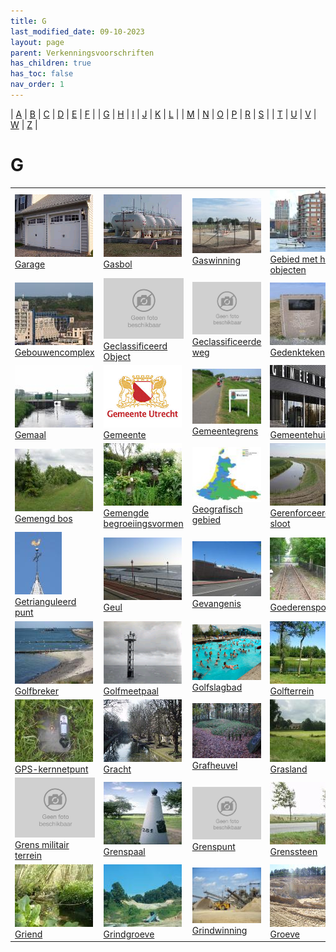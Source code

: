 ```yaml
---
title: G
last_modified_date: 09-10-2023
layout: page
parent: Verkenningsvoorschriften
has_children: true
has_toc: false
nav_order: 1
---
```


| [A](../A/A.html) | [B](../B/B.html) | [C](../C/C.html) | [D](../D/D.html) | [E](../E/E.html) | [F](../F/F.html) |
| [G](../G/G.html) | [H](../H/H.html) | [I](../I/I.html) | [J](../J/J.html) | [K](../K/K.html) | [L](../L/L.html) |
| [M](../M/M.html) | [N](../N/N.html) | [O](../O/O.html) | [P](../P/P.html) | [R](../R/R.html) | [S](../S/S.html) |
| [T](../T/T.html) | [U](../U/U.html) | [V](../V/V.html) | [W](../W/W.html) | [Z](../Z/Z.html) |

G
=

|     |     |     |     |     |
| --- | --- | --- | --- | --- |
| [![](Garage/garage_125x100.bmp)](Garage/Garage.html)<br>[Garage](Garage/Garage.html)                                                                                              | [![](Gasbol/gasbol_125x100.bmp)](Gasbol/Gasbol.html)<br>[Gasbol](Gasbol/Gasbol.html)                                                                                                                                             | [![](Gaswinning/Gaswinning_125x100.jpg)](Gaswinning/Gaswinning.html)<br>[Gaswinning](Gaswinning/Gaswinning.html)                                                         | [![](Gebied_met_hoge_objecten/gebied_met_hoge_objecten_125x100.jpg)](Gebied_met_hoge_objecten/Gebied_met_hoge_objecten.html)<br>[Gebied met hoge objecten](Gebied_met_hoge_objecten/Gebied_met_hoge_objecten.html) | [![](../B/Bebouwing/vv_0747_125x100.jpg)](Gebouw/Gebouw.html)<br>[Gebouw](Gebouw/Gebouw.html)                                                                                                                       |
| [![](Gebouwencomplex/vv_0466_125x100.jpg)](Gebouwencomplex/Gebouwencomplex.html)<br>[Gebouwencomplex](Gebouwencomplex/Gebouwencomplex.html)                                       | [![](../../images/foto-niet-beschikbaar.jpg)](Geclassificeerd_Object/Geclassificeerd_Object.html)<br>[Geclassificeerd Object](Geclassificeerd_Object/Geclassificeerd_Object.html)                                                | [![](../../images/foto-niet-beschikbaar.jpg)](Geclassificeerde_weg/Geclassificeerde_weg.html)<br>[Geclassificeerde weg](Geclassificeerde_weg/Geclassificeerde_weg.html)  | [![](Gedenkteken/vv_0325_125x100.jpg)](Gedenkteken/Gedenkteken.html)<br>[Gedenkteken](Gedenkteken/Gedenkteken.html)                                                                                                | [![](Geluidswal_Geluidwering/Grote-Waal-Hoorn--geluidswal_125x100.jpg)](Geluidswal_Geluidwering/Geluidswal_Geluidwering.html)<br>[Geluidswal \| Geluidwering](Geluidswal_Geluidwering/Geluidswal_Geluidwering.html) |
| [![](Gemaal/vv_0459_125x100.jpg)](Gemaal/Gemaal.html)<br>[Gemaal](Gemaal/Gemaal.html)                                                                                             | [![](Gemeente/Gemeente_125x100.bmp)](Gemeente/Gemeente.html)<br>[Gemeente](Gemeente/Gemeente.html)                                                                                                                               | [![](Gemeentegrens/vv_0586_125x100.jpg)](Gemeentegrens/Gemeentegrens.html)<br>[Gemeentegrens](Gemeentegrens/Gemeentegrens.html)                                          | [![](Gemeentehuis/gemeentehuis_125x100.jpg)](Gemeentehuis/Gemeentehuis.html)<br>[Gemeentehuis](Gemeentehuis/Gemeentehuis.html)                                                                                     | [![](Gemeentenaam/gemeentenaam_125x100.jpg)](Gemeentenaam/Gemeentenaam.html)<br>[Gemeentenaam](Gemeentenaam/Gemeentenaam.html)                                                                                      |
| [![](../B/Bos/vv_0141_125x100.jpg)](Gemengd_bos/Gemengd_bos.html)<br>[Gemengd bos](Gemengd_bos/Gemengd_bos.html)                                                                  | [![](Gemengde_begroeiingsvormen/Gemengde_begroeiingsvormen_125x100.jpg)](Gemengde_begroeiingsvormen/Gemengde_begroeiingsvormen.html)<br>[Gemengde begroeiingsvormen](Gemengde_begroeiingsvormen/Gemengde_begroeiingsvormen.html) | [![](Geografisch_gebied/Geografisch_gebied_125x100.jpg)](Geografisch_gebied/Geografisch_gebied.html)<br>[Geografisch gebied](Geografisch_gebied/Geografisch_gebied.html) | [![](../W/Waterdeel/vv_0287_125x100.jpg)](Gerenforceerde_sloot/Gerenforceerde_sloot.html)<br>[Gerenforceerde sloot](Gerenforceerde_sloot/Gerenforceerde_sloot.html)                                                | [![](../../images/foto-niet-beschikbaar.jpg)](Getijde_invloed/Getijde_invloed.html)<br>[Getijde invloed](Getijde_invloed/Getijde_invloed.html)                                                                      |
| [![](Getrianguleerd_punt/rd-punt_75x100.jpg)](Getrianguleerd_punt/Getrianguleerd_punt.html)<br>[Getrianguleerd punt](Getrianguleerd_punt/Getrianguleerd_punt.html)                | [![](Geul/vv_0333_125x100.jpg)](Geul/Geul.html)<br>[Geul](Geul/Geul.html)                                                                                                                                                        | [![](Gevangenis/vv_0620_125x100.jpg)](Gevangenis/Gevangenis.html)<br>[Gevangenis](Gevangenis/Gevangenis.html)                                                            | [![](../S/Spoorbaan/vv_0758_125x100.jpg)](Goederenspoorweg/Goederenspoorweg.html)<br>[Goederenspoorweg](Goederenspoorweg/Goederenspoorweg.html)                                                                    | [![](Golfbaan/golfbaan_125x100.bmp)](Golfbaan/Golfbaan.html)<br>[Golfbaan](Golfbaan/Golfbaan.html)                                                                                                                  |
| [![](../D/Dijkversteviging/vv_0578_125x100.jpg)](Golfbreker/Golfbreker.html)<br>[Golfbreker](Golfbreker/Golfbreker.html)                                                          | [![](Golfmeetpaal/Golfmeetpaal_125x100.bmp)](Golfmeetpaal/Golfmeetpaal.html)<br>[Golfmeetpaal](Golfmeetpaal/Golfmeetpaal.html)                                                                                                   | [![](Golfslagbad/Golfslagbad_125x100.bmp)](Golfslagbad/Golfslagbad.html)<br>[Golfslagbad](Golfslagbad/Golfslagbad.html)                                                  | [![](Golfterrein/vv_0681_125x100.jpg)](Golfterrein/Golfterrein.html)<br>[Golfterrein](Golfterrein/Golfterrein.html)                                                                                                | [![](Gors/Gors_125x100.jpg)](Gors/Gors.html)<br>[Gors](Gors/Gors.html)                                                                                                                                              |
| [![](GPS-kernnetpunt/GPS-kernnetpunt_125x100.jpg)](GPS-kernnetpunt/GPS-kernnetpunt.html)<br>[GPS-kernnetpunt](GPS-kernnetpunt/GPS-kernnetpunt.html)                               | [![](Gracht/Gracht_125x100.bmp)](Gracht/Gracht.html)<br>[Gracht](Gracht/Gracht.html)                                                                                                                                             | [![](Grafheuvel/Grafheuvel_125x100.bmp)](Grafheuvel/Grafheuvel.html)<br>[Grafheuvel](Grafheuvel/Grafheuvel.html)                                                         | [![](Grasland/vv_0212_125x100.jpg)](Grasland/Grasland.html)<br>[Grasland](Grasland/Grasland.html)                                                                                                                  | [![](Grenssteen/vv_0123_125x100.jpg)](Grens_gemeente_provincie_rijk/Grens_gemeente_provincie_rijk.html)<br>[Grens](Grens_gemeente_provincie_rijk/Grens_gemeente_provincie_rijk.html)                                |
| [![](../../images/foto-niet-beschikbaar.jpg)](Grens_militair_terrein/Grens_militair_terrein.html)<br>[Grens militair terrein](Grens_militair_terrein/Grens_militair_terrein.html) | [![](Grens_gemeente_provincie_rijk/vv_0122_125x100.jpg)](Grenspaal/Grenspaal.html)<br>[Grenspaal](Grenspaal/Grenspaal.html)                                                                                                      | [![](../../images/foto-niet-beschikbaar.jpg)](Grenspunt/Grenspunt.html)<br>[Grenspunt](Grenspunt/Grenspunt.html)                                                         | [![](Grenssteen/vv_0123_125x100.jpg)](Grenssteen/Grenssteen.html)<br>[Grenssteen](Grenssteen/Grenssteen.html)                                                                                                      | [![](Greppel/vv_0130_125x100.jpg)](Greppel/Greppel.html)<br>[Greppel, droge sloot](Greppel/Greppel.html)                                                                                                            |
| [![](Griend/griend_125x100.jpg)](Griend/Griend.html)<br>[Griend](Griend/Griend.html)                                                                                              | [![](Grindgroeve/Grindgroeve_125x100.jpg)](Grindgroeve/Grindgroeve.html)<br>[Grindgroeve](Grindgroeve/Grindgroeve.html)                                                                                                          | [![](Grindwinning/Grindwinning_125x100.jpg)](Grindwinning/Grindwinning.html)<br>[Grindwinning](Grindwinning/Grindwinning.html)                                           | [![](Groeve/Groeve_125x100.bmp)](Groeve/Groeve.html)<br>[Groeve](Groeve/Groeve.html)                                                                                                                               | [![](../../images/foto-niet-beschikbaar.jpg)](Grondduiker/Grondduiker.html)<br>[Grondduiker](Grondduiker/Grondduiker.html)                                                                                          |

